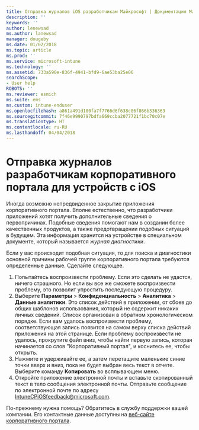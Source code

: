 ```yaml
---
title: Отправка журналов iOS разработчикам Майкрософт | Документация Майкрософт
description: ''
keywords: ''
author: lenewsad
ms.author: lanewsad
manager: dougeby
ms.date: 01/02/2018
ms.topic: article
ms.prod: ''
ms.service: microsoft-intune
ms.technology: ''
ms.assetid: 733a590e-836f-4941-bfd9-6ae53ba25e06
searchScope:
- User help
ROBOTS: ''
ms.reviewer: esmich
ms.suite: ems
ms.custom: intune-enduser
ms.openlocfilehash: a861a491d100fa7f7766d6f638c86f866b336369
ms.sourcegitcommit: 7f46e9990797bdfa669ccba2077721f1bc70c07e
ms.translationtype: HT
ms.contentlocale: ru-RU
ms.lasthandoff: 04/04/2018
---
```

# <a name="send-logs-to-the-company-portal-developers-for-ios-devices"></a>Отправка журналов разработчикам корпоративного портала для устройств с iOS

Иногда возможно непредвиденное закрытие приложения корпоративного портала. Вполне естественно, что разработчики приложений хотят получить дополнительные сведения о первопричинах. Подобные сведения помогают нам в создании более качественных продуктов, а также предотвращении подобных ситуаций в будущем. Эта информация хранится на устройстве в специальном документе, который называется _журнал диагностики_.

Если у вас происходит подобная ситуация, то для поиска и диагностики основной причины рабочей группе корпоративного портала требуются определенные данные. Сделайте следующее.

1.  Попытайтесь воспроизвести проблему. Если это сделать не удастся, ничего страшного. Но если вы все же сможете воспроизвести проблему, это позволит упростить последующую процедуру.
2.  Выберите __Параметры__ > __Конфиденциальность__ > __Аналитика__ > __Данные аналитики__. Это список действий в приложении, от сбоев до общих шаблонов использования, который не содержит никаких личных сведений. Список организован в обратном хронологическом порядке. Если вам удалось воспроизвести проблему, соответствующая запись появится на самом верху списка действий приложения на этой странице. Если проблему воспроизвести не удалось, прокрутите файл вниз, чтобы найти первую запись, которая начинается со слов "Корпоративный портал", и коснитесь ее, чтобы открыть.
3.  Нажмите и удерживайте ее, а затем перетащите маленькие синие точки вверх и вниз, пока не будет выбран весь текст в отчете. Выберите команду __Копировать__ во всплывающем меню.
4.  Откройте приложение электронной почты и вставьте скопированный текст в тело сообщения электронной почты. Отправьте сообщение по электронной почте по адресу <a href="mailto:IntuneCPiOSfeedback@microsoft.com?subject=My Company Portal App Closed Unexpectedly&body=Press and hold, then paste your copied Company Portal app logs here.">IntuneCPiOSfeedback@microsoft.com</a>.

По-прежнему нужна помощь? Обратитесь в службу поддержки вашей компании. Его контактные данные доступны на [веб-сайте корпоративного портала](https://portal.manage.microsoft.com#HelpDeskDialog).
